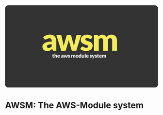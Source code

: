 ![AWSM logo aws modules lambda api gateway JAWS](awsm_logo.png)

AWSM: The AWS-Module system
=================================